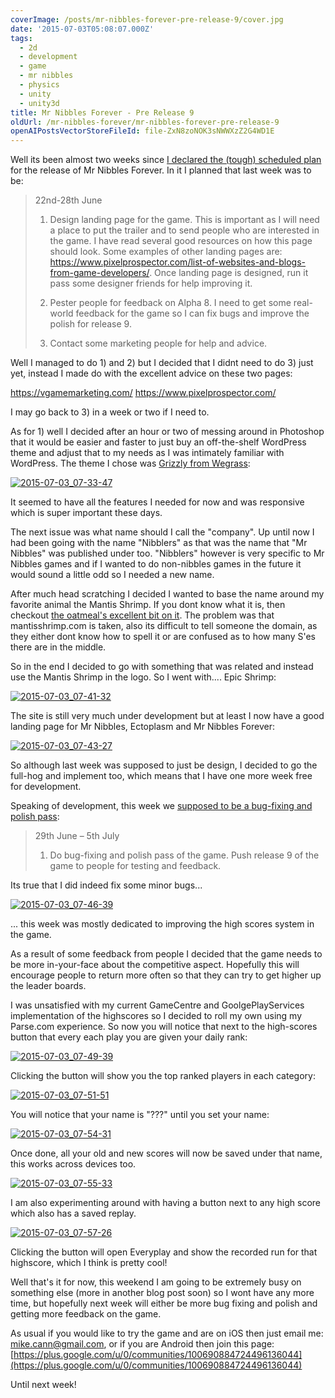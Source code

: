 ```yaml
---
coverImage: /posts/mr-nibbles-forever-pre-release-9/cover.jpg
date: '2015-07-03T05:08:07.000Z'
tags:
  - 2d
  - development
  - game
  - mr nibbles
  - physics
  - unity
  - unity3d
title: Mr Nibbles Forever - Pre Release 9
oldUrl: /mr-nibbles-forever/mr-nibbles-forever-pre-release-9
openAIPostsVectorStoreFileId: file-ZxN8zoNOK3sNWWXzZ2G4WD1E
---
```


Well its been almost two weeks since [I declared the (tough) scheduled plan](https://www.mikecann.co.uk/myprojects/mr-nibbles-forever-getting-it-done/) for the release of Mr Nibbles Forever. In it I planned that last week was to be:

<!-- more -->

> 22nd-28th June
>
> 1. Design landing page for the game. This is important as I will need a place to put the trailer and to send people who are interested in the game. I have read several good resources on how this page should look. Some examples of other landing pages are: https://www.pixelprospector.com/list-of-websites-and-blogs-from-game-developers/. Once landing page is designed, run it pass some designer friends for help improving it.
>
> 2. Pester people for feedback on Alpha 8\. I need to get some real-world feedback for the game so I can fix bugs and improve the polish for release 9.
>
> 3. Contact some marketing people for help and advice.

Well I managed to do 1) and 2) but I decided that I didnt need to do 3) just yet, instead I made do with the excellent advice on these two pages:

https://vgamemarketing.com/
https://www.pixelprospector.com/

I may go back to 3) in a week or two if I need to.

As for 1) well I decided after an hour or two of messing around in Photoshop that it would be easier and faster to just buy an off-the-shelf WordPress theme and adjust that to my needs as I was intimately familiar with WordPress. The theme I chose was [Grizzly from Wegrass](https://themeforest.net/item/grizzly-responsive-app-showcase-corporate/1546240):

[![2015-07-03_07-33-47](https://www.mikecann.co.uk/wp-content/uploads/2015/07/2015-07-03_07-33-47-300x231.png)](https://www.mikecann.co.uk/wp-content/uploads/2015/07/2015-07-03_07-33-47.png)

It seemed to have all the features I needed for now and was responsive which is super important these days.

The next issue was what name should I call the "company". Up until now I had been going with the name "Nibblers" as that was the name that "Mr Nibbles" was published under too. "Nibblers" however is very specific to Mr Nibbles games and if I wanted to do non-nibbles games in the future it would sound a little odd so I needed a new name.

After much head scratching I decided I wanted to base the name around my favorite animal the Mantis Shrimp. If you dont know what it is, then checkout [the oatmeal's excellent bit on it](https://theoatmeal.com/comics/mantis_shrimp). The problem was that mantisshrimp.com is taken, also its difficult to tell someone the domain, as they either dont know how to spell it or are confused as to how many S'es there are in the middle.

So in the end I decided to go with something that was related and instead use the Mantis Shrimp in the logo. So I went with.... Epic Shrimp:

[![2015-07-03_07-41-32](https://www.mikecann.co.uk/wp-content/uploads/2015/07/2015-07-03_07-41-32-1024x728.png)](https://www.mikecann.co.uk/wp-content/uploads/2015/07/2015-07-03_07-41-32.png)

The site is still very much under development but at least I now have a good landing page for Mr Nibbles, Ectoplasm and Mr Nibbles Forever:

[![2015-07-03_07-43-27](https://www.mikecann.co.uk/wp-content/uploads/2015/07/2015-07-03_07-43-27.png)](https://www.mikecann.co.uk/wp-content/uploads/2015/07/2015-07-03_07-43-27.png)

So although last week was supposed to just be design, I decided to go the full-hog and implement too, which means that I have one more week free for development.

Speaking of development, this week we [supposed to be a bug-fixing and polish pass](https://www.mikecann.co.uk/myprojects/mr-nibbles-forever-getting-it-done/):

> 29th June – 5th July
>
> 1. Do bug-fixing and polish pass of the game. Push release 9 of the game to people for testing and feedback.

Its true that I did indeed fix some minor bugs...

[![2015-07-03_07-46-39](https://www.mikecann.co.uk/wp-content/uploads/2015/07/2015-07-03_07-46-39.png)](https://www.mikecann.co.uk/wp-content/uploads/2015/07/2015-07-03_07-46-39.png)

... this week was mostly dedicated to improving the high scores system in the game.

As a result of some feedback from people I decided that the game needs to be more in-your-face about the competitive aspect. Hopefully this will encourage people to return more often so that they can try to get higher up the leader boards.

I was unsatisfied with my current GameCentre and GoolgePlayServices implementation of the highscores so I decided to roll my own using my Parse.com experience. So now you will notice that next to the high-scores button that every each play you are given your daily rank:

[![2015-07-03_07-49-39](https://www.mikecann.co.uk/wp-content/uploads/2015/07/2015-07-03_07-49-39-1024x772.png)](https://www.mikecann.co.uk/wp-content/uploads/2015/07/2015-07-03_07-49-39.png)

Clicking the button will show you the top ranked players in each category:

[![2015-07-03_07-51-51](https://www.mikecann.co.uk/wp-content/uploads/2015/07/2015-07-03_07-51-51-1024x768.png)](https://www.mikecann.co.uk/wp-content/uploads/2015/07/2015-07-03_07-51-51.png)

You will notice that your name is "???" until you set your name:

[![2015-07-03_07-54-31](https://www.mikecann.co.uk/wp-content/uploads/2015/07/2015-07-03_07-54-31-1024x763.png)](https://www.mikecann.co.uk/wp-content/uploads/2015/07/2015-07-03_07-54-31.png)

Once done, all your old and new scores will now be saved under that name, this works across devices too.

[![2015-07-03_07-55-33](https://www.mikecann.co.uk/wp-content/uploads/2015/07/2015-07-03_07-55-33-1024x773.png)](https://www.mikecann.co.uk/wp-content/uploads/2015/07/2015-07-03_07-55-33.png)

I am also experimenting around with having a button next to any high score which also has a saved replay.

[![2015-07-03_07-57-26](https://www.mikecann.co.uk/wp-content/uploads/2015/07/2015-07-03_07-57-26-1024x763.png)](https://www.mikecann.co.uk/wp-content/uploads/2015/07/2015-07-03_07-57-26.png)

Clicking the button will open Everyplay and show the recorded run for that highscore, which I think is pretty cool!

Well that's it for now, this weekend I am going to be extremely busy on something else (more in another blog post soon) so I wont have any more time, but hopefully next week will either be more bug fixing and polish and getting more feedback on the game.

As usual if you would like to try the game and are on iOS then just email me: mike.cann@gmail.com, or if you are Android then join this page: [https://plus.google.com/u/0/communities/100690884724496136044](https://plus.google.com/u/0/communities/100690884724496136044)

Until next week!

